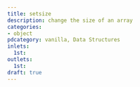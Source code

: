 ```yaml
---
title: setsize
description: change the size of an array
categories:
- object
pdcategory: vanilla, Data Structures
inlets:
  1st:
outlets:
  1st:
draft: true
---
```


